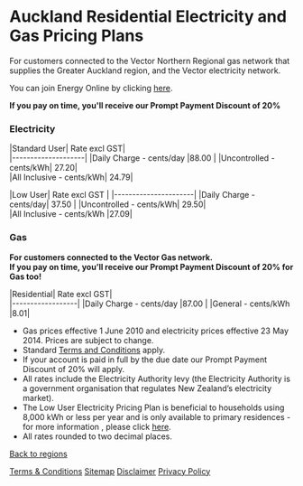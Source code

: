 # Auckland Residential Electricity and Gas Pricing Plans
For customers connected to the Vector Northern Regional gas network that supplies the Greater Auckland region, and the Vector electricity network.

 


You can join Energy Online by clicking [here](http://www.energyonline.co.nz/Default.aspx?tabid=98).

**If you pay on time, you'll receive our Prompt Payment Discount of 20%**


### Electricity
|Standard User|	Rate excl GST|	
|--------------------|
|Daily Charge - cents/day	|88.00	|
|Uncontrolled - cents/kWh|	27.20|	
|All Inclusive - cents/kWh|	24.79|	
 

|Low User|	Rate excl GST	|
|----------------------|
|Daily Charge - cents/day|	37.50	|
|Uncontrolled - cents/kWh|	29.50|	
|All Inclusive - cents/kWh	|27.09|	

### Gas

**For customers connected to the Vector Gas network.	
If you pay on time, you’ll receive our Prompt Payment Discount of 20% for Gas too!**	

|Residential|	Rate excl GST|	
|------------------|
|Daily Charge - cents/day	|87.00	|
|General - cents/kWh	|8.01|	

- Gas prices effective 1 June 2010 and electricity prices effective 23 May 2014. Prices are subject to change.
- Standard [Terms and Conditions](http://www.energyonline.co.nz/terms) apply.
- If your account is paid in full by the due date our Prompt Payment Discount of 20% will apply.
- All rates include the Electricity Authority levy (the Electricity Authority is a government organisation that regulates New Zealand’s electricity market).
- The Low User Electricity Pricing Plan is beneficial to households using 8,000 kWh or less per year and is only available to primary residences - for more information , please click [here](http://www.energyonline.co.nz/Default.aspx?tabid=148).
- All rates rounded to two decimal places.

[Back to regions](http://www.energyonline.co.nz/residential/pricing_plans/electricity_and_gas_pricing_plans)

[Terms & Conditions](http://www.energyonline.co.nz/terms)
[Sitemap](http://www.energyonline.co.nz/home/site_map)
[Disclaimer](http://www.energyonline.co.nz/home/site_map/disclaimer)
[Privacy Policy](http://www.energyonline.co.nz/home/site_map/privacy_policy)